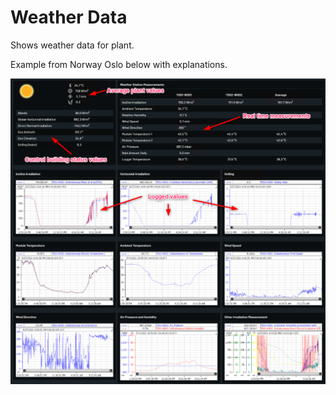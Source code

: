 # Weather Data

Shows weather data for plant.

Example from Norway Oslo below with explanations.

![Weather data](../Images/weatherdata.png)